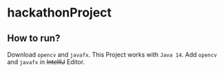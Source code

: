 # hackathonProject
## How to run?
Download `opencv` and `javafx`. This Project works with `Java 14`.
Add `opencv` and `javafx` in ~~IntellIJ~~ Editor.
